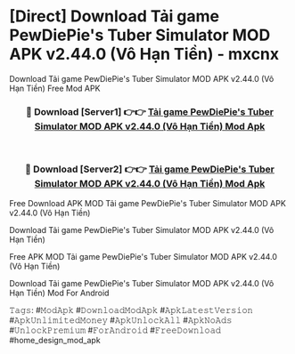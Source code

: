 # [Direct] Download Tải game PewDiePie's Tuber Simulator MOD APK v2.44.0 (Vô Hạn Tiền) - mxcnx
Download Tải game PewDiePie's Tuber Simulator MOD APK v2.44.0 (Vô Hạn Tiền) Free Mod APK

<div align="center">
<h3>🔴 Download [Server1] 👉👉 <a href="https://apk-comot.site?title=Tải_game_PewDiePie's_Tuber_Simulator_MOD_APK_v2.44.0_(Vô_Hạn_Tiền)">Tải game PewDiePie's Tuber Simulator MOD APK v2.44.0 (Vô Hạn Tiền) Mod Apk</a></h3><br>

<h3>🔴 Download [Server2] 👉👉 <a href="https://apk-comot.site?title=Tải_game_PewDiePie's_Tuber_Simulator_MOD_APK_v2.44.0_(Vô_Hạn_Tiền)">Tải game PewDiePie's Tuber Simulator MOD APK v2.44.0 (Vô Hạn Tiền) Mod Apk</a></h3>
</div>


Free Download APK MOD Tải game PewDiePie's Tuber Simulator MOD APK v2.44.0 (Vô Hạn Tiền)

Download Tải game PewDiePie's Tuber Simulator MOD APK v2.44.0 (Vô Hạn Tiền) 

Free APK MOD Tải game PewDiePie's Tuber Simulator MOD APK v2.44.0 (Vô Hạn Tiền) 

Download Tải game PewDiePie's Tuber Simulator MOD APK v2.44.0 (Vô Hạn Tiền) Mod For Android

𝚃𝚊𝚐𝚜: #𝙼𝚘𝚍𝙰𝚙𝚔 #𝙳𝚘𝚠𝚗𝚕𝚘𝚊𝚍𝙼𝚘𝚍𝙰𝚙𝚔 #𝙰𝚙𝚔𝙻𝚊𝚝𝚎𝚜𝚝𝚅𝚎𝚛𝚜𝚒𝚘𝚗 #𝙰𝚙𝚔𝚄𝚗𝚕𝚒𝚖𝚒𝚝𝚎𝚍𝙼𝚘𝚗𝚎𝚢 #𝙰𝚙𝚔𝚄𝚗𝚕𝚘𝚌𝚔𝙰𝚕𝚕 #𝙰𝚙𝚔𝙽𝚘𝙰𝚍𝚜 #𝚄𝚗𝚕𝚘𝚌𝚔𝙿𝚛𝚎𝚖𝚒𝚞𝚖 #𝙵𝚘𝚛𝙰𝚗𝚍𝚛𝚘𝚒𝚍 #𝙵𝚛𝚎𝚎𝙳𝚘𝚠𝚗𝚕𝚘𝚊𝚍 #home_design_mod_apk